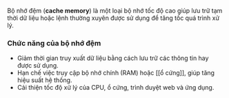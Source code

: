 Bộ nhớ đệm (**cache memory**) là một loại bộ nhớ tốc độ cao giúp lưu trữ tạm thời dữ liệu hoặc lệnh thường xuyên được sử dụng để tăng tốc quá trình xử lý.

### **Chức năng của bộ nhớ đệm**
- Giảm thời gian truy xuất dữ liệu bằng cách lưu trữ các thông tin hay được sử dụng.
- Hạn chế việc truy cập bộ nhớ chính (RAM) hoặc [[ổ cứng]], giúp tăng hiệu suất hệ thống.
- Cải thiện tốc độ xử lý của CPU, ổ cứng, trình duyệt web và ứng dụng.